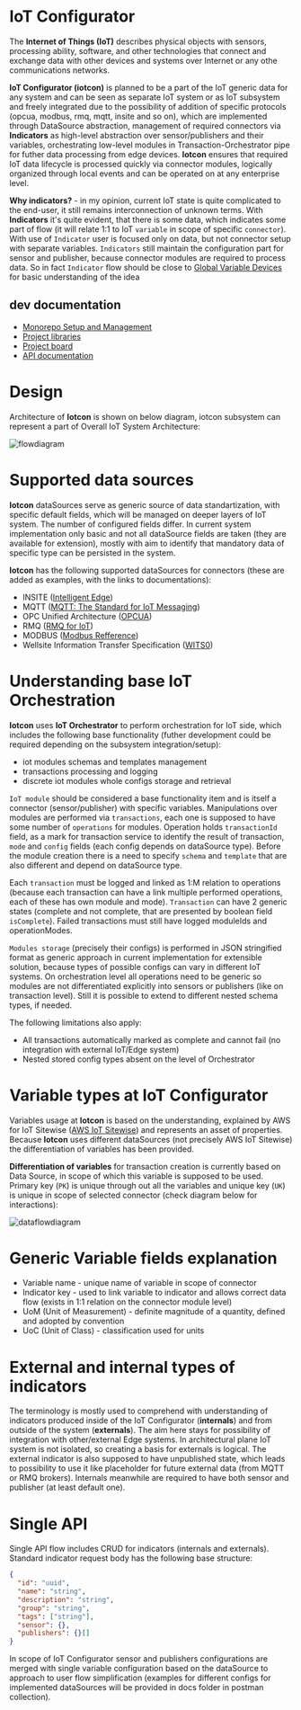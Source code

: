 # IoT Configurator

The **Internet of Things (IoT)** describes physical objects with sensors, processing ability, software, and other technologies that connect and exchange data with other devices and systems over Internet or any othe communications networks.<br>

**IoT Configurator (iotcon)** is planned to be a part of the IoT generic data for any system and can be seen as separate IoT system or as IoT subsystem and freely integrated due to the possibility of addition of specific protocols (opcua, modbus, rmq, mqtt, insite and so on), which are implemented through DataSource abstraction, management of required connectors via **Indicators** as high-level abstraction over sensor/publishers and their variables, orchestrating low-level modules in Transaction-Orchestrator pipe for futher data processing from edge devices. **Iotcon** ensures that required IoT data lifecycle is processed quickly via connector modules, logically organized through local events and can be operated on at any enterprise level.<br>

**Why indicators?** - in my opinion, current IoT state is quite complicated to the end-user, it still remains interconnection of unknown terms. With **Indicators** it's quite evident, that there is some data, which indicates some part of flow (it will relate 1:1 to IoT `variable` in scope of specific `connector`). With use of `Indicator` user is focused only on data, but not connector setup with separate variables. `Indicators` still maintain the configuration part for sensor and publisher, because connector modules are required to process data. So in fact `Indicator` flow should be close to [Global Variable Devices](https://docs.devicewise.com/Content/Products/GatewayDevelopersGuide/Devices/DeviceTypes/GlobalVariables/Global-Variables-device.htm) for basic understanding of the idea<br>

## dev documentation

- [Monorepo Setup and Management](./.docs/monorepo/README.md)
- [Project libraries](./.docs/libs/README.md)
- [Project board](https://github.com/users/Demiez/projects/2)
- [API documentation](./.docs/api-doc/README.md)

# Design

Architecture of **Iotcon** is shown on below diagram, iotcon subsystem can represent a part of Overall IoT System Architecture:

![flowdiagram](./.docs/images/iotcon_architecture.png)

# Supported data sources

**Iotcon** dataSources serve as generic source of data standartization, with specific default fields, which will be managed on deeper layers of IoT system. The number of configured fields differ. In current system implementation only basic and not all dataSource fields are taken (they are available for extension), mostly with aim to identify that mandatory data of specific type can be persisted in the system.

**Iotcon** has the following supported dataSources for connectors (these are added as examples, with the links to documentations):

- INSITE ([Intelligent Edge](https://www.insight.com/en_US/what-we-do/expertise/intelligent-edge.html))
- MQTT ([MQTT: The Standard for IoT Messaging](https://mqtt.org/))
- OPC Unified Architecture ([OPCUA](https://opcfoundation.org/about/opc-technologies/opc-ua/))
- RMQ ([RMQ for IoT](https://funprojects.blog/2018/12/07/rabbitmq-for-iot/))
- MODBUS ([Modbus Refference](https://www.modbus.org/docs/PI_MBUS_300.pdf))
- Wellsite Information Transfer Specification ([WITS0](https://info.erdosmiller.com/blog/wits-wellsite-information-transfer-specification-fundamentals))

# Understanding base IoT Orchestration

**Iotcon** uses **IoT Orchestrator** to perform orchestration for IoT side, which includes the following base functionality (futher development could be required depending on the subsystem integration/setup):

- iot modules schemas and templates management
- transactions processing and logging
- discrete iot modules whole configs storage and retrieval

`IoT module` should be considered a base functionality item and is itself a connector (sensor/publisher) with specific variables. Manipulations over modules are performed via `transactions`, each one is supposed to have some number of `operations` for modules. Operation holds `transactionId` field, as a mark for transaction service to identify the result of transaction, `mode` and `config` fields (each config depends on dataSource type). Before the module creation there is a need to specify `schema` and `template` that are also different and depend on dataSource type.

Each `transaction` must be logged and linked as 1:M relation to operations (because each transaction can have a link multiple performed operations, each of these has own module and mode). `Transaction` can have 2 generic states (complete and not complete, that are presented by boolean field `isComplete`). Failed transactions must still have logged moduleIds and operationModes.

`Modules storage` (precisely their configs) is performed in JSON stringified format as generic approach in current implementation for extensible solution, because types of possible configs can vary in different IoT systems. On orchestration level all operations need to be generic so modules are not differentiated explicitly into sensors or publishers (like on transaction level). Still it is possible to extend to different nested schema types, if needed.

The following limitations also apply:

- All transactions automatically marked as complete and cannot fail (no integration with external IoT/Edge system)
- Nested stored config types absent on the level of Orchestrator

# Variable types at IoT Configurator

Variables usage at **Iotcon** is based on the understanding, explained by AWS for IoT Sitewise ([AWS IoT Sitewise](https://docs.aws.amazon.com/iot-sitewise/latest/userguide/expression-variables.html)) and represents an asset of properties. Because **Iotcon** uses different dataSources (not precisely AWS IoT Sitewise) the differentiation of variables has been provided.<br>

**Differentiation of variables** for transaction creation is currently based on Data Source, in scope of which this variable is supposed to be used. Primary key (`PK`) is unique through out all the variables and unique key (`UK`) is unique in scope of selected connector (check diagram below for interactions):<br>

![dataflowdiagram](./.docs/images/iotcon_variable_types.png)

# Generic Variable fields explanation

- Variable name - unique name of variable in scope of connector
- Indicator key - used to link variable to indicator and allows correct data flow (exists in 1:1 relation on the connector module level)
- UoM (Unit of Measurement) - definite magnitude of a quantity, defined and adopted by convention
- UoC (Unit of Class) - classification used for units

# External and internal types of indicators

The terminology is mostly used to comprehend with understanding of indicators produced inside of the IoT Configurator (**internals**) and from outside of the system (**externals**). The aim here stays for possibility of integration with other/external Edge systems. In architectural plane IoT system is not isolated, so creating a basis for externals is logical. The external indicator is also supposed to have unpublished state, which leads to possibility to use it like placeholder for future external data (from MQTT or RMQ brokers). Internals meanwhile are required to have both sensor and publisher (at least default one).

# Single API

Single API flow includes CRUD for indicators (internals and externals). Standard indicator request body has the following base structure:

```json
{
  "id": "uuid",
  "name": "string",
  "description": "string",
  "group": "string",
  "tags": ["string"],
  "sensor": {},
  "publishers": {}[]
}
```

In scope of IoT Configurator sensor and publishers configurations are merged with single variable configuration based on the dataSource to approach to user flow simplification (examples for different configs for implemented dataSources will be provided in docs folder in postman collection).
